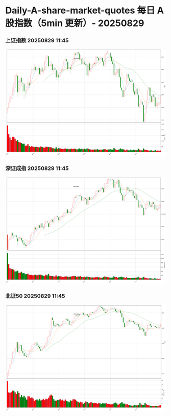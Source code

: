 
# Daily-A-share-market-quotes 每日 A 股指数（5min 更新）- 20250829

### 上证指数 20250829 11:45
![](./fig/2025/8/20250829-sh000001.png)

### 深证成指 20250829 11:45
![](./fig/2025/8/20250829-sz399001.png)

### 北证50 20250829 11:45
![](./fig/2025/8/20250829-bj899050.png)
